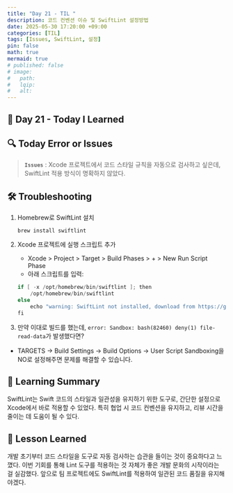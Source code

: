 ```yaml
---
title: "Day 21 - TIL "
description: 코드 컨벤션 이슈 및 SwiftLint 설정방법
date: 2025-05-30 17:20:00 +09:00
categories: [TIL]
tags: [Issues, SwiftLint, 설정]
pin: false
math: true
mermaid: true
# published: false
# image:
#   path:
#   lqip: 
#   alt: 
---
```


## 📘 Day 21 - Today I Learned

 ## 🔍 Today Error or Issues  
 > **`Issues`** : Xcode 프로젝트에서 코드 스타일 규칙을 자동으로 검사하고 싶은데, SwiftLint 적용 방식이 명확하지 않았다.

## 🛠️ Troubleshooting
1. Homebrew로 SwiftLint 설치
    ```
    brew install swiftlint
    ```
2.	Xcode 프로젝트에 실행 스크립트 추가  
	-	Xcode > Project > Target > Build Phases > + > New Run Script Phase  
	-	아래 스크립트를 입력:

    ``` swift
    if [ -x /opt/homebrew/bin/swiftlint ]; then
        /opt/homebrew/bin/swiftlint
    else
        echo "warning: SwiftLint not installed, download from https://github.com/realm/SwiftLint"
    fi
    ```
3. 만약 이대로 빌드를 했는데, `error: Sandbox: bash(82460) deny(1) file-read-data`가 발생했다면?

 - TARGETS -> Build Settings -> Build Options -> User Script Sandboxing을 NO로 설정해주면 문제를 해결할 수 있습니다.

## 📝 Learning Summary
SwiftLint는 Swift 코드의 스타일과 일관성을 유지하기 위한 도구로, 간단한 설정으로 Xcode에서 바로 적용할 수 있었다.
특히 협업 시 코드 컨벤션을 유지하고, 리뷰 시간을 줄이는 데 도움이 될 수 있다.

## 📘 Lesson Learned
개발 초기부터 코드 스타일을 도구로 자동 검사하는 습관을 들이는 것이 중요하다고 느꼈다.
이번 기회를 통해 Lint 도구를 적용하는 것 자체가 좋은 개발 문화의 시작이라는 걸 실감했다.
앞으로 팀 프로젝트에도 SwiftLint를 적용하여 일관된 코드 품질을 유지해야겠다.
